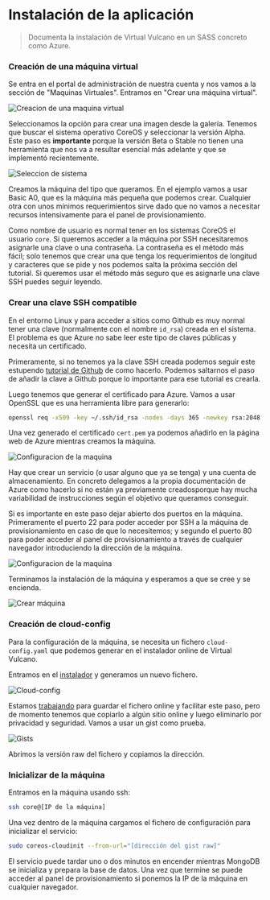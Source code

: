 
Instalación de la aplicación
============================

> Documenta la instalación de Virtual Vulcano en un SASS concreto como Azure.


### Creación de una máquina virtual

Se entra en el portal de administración de nuestra cuenta y nos vamos a la sección de "Maquinas Virtuales". Entramos en "Crear una máquina virtual".

![Creacion de una maquina virtual](images/crearMaquina.png "Creacion de una maquina virtual")

Seleccionamos la opción para crear una imagen desde la galería. Tenemos que buscar el sistema operativo CoreOS y seleccionar la versión Alpha. Este paso es **importante** porque la versión Beta o Stable no tienen una herramienta que nos va a resultar esencial más adelante y que se implementó recientemente.

![Seleccion de sistema](images/coreos.png "Seleccion de sistema")

Creamos la máquina del tipo que queramos. En el ejemplo vamos a usar Basic A0, que es la máquina más pequeña que podemos crear. Cualquier otra con unos mínimos requerimientos sirve dado que no vamos a necesitar recursos intensivamente para el panel de provisionamiento.

Como nombre de usuario es normal tener en los sistemas CoreOS el usuario ```core```. Si queremos acceder a la máquina por SSH necesitaremos asignarle una clave o una contraseña. La contraseña es el método más fácil; solo tenemos que crear una que tenga los requerimientos de longitud y caracteres que se pide y nos podemos salta la próxima sección del tutorial. Si queremos usar el método más seguro que es asignarle una clave SSH puedes seguir leyendo.


### Crear una clave SSH compatible

En el entorno Linux y para acceder a sitios como Github es muy normal tener una clave (normalmente con el nombre ```id_rsa```) creada en el sistema. El problema es que Azure no sabe leer este tipo de claves públicas y necesita un certificado.

Primeramente, si no tenemos ya la clave SSH creada podemos seguir este estupendo [tutorial de Github](https://help.github.com/articles/generating-ssh-keys/) de como hacerlo. Podemos saltarnos el paso de añadir la clave a Github porque lo importante para ese tutorial es crearla.

Luego tenemos que generar el certificado para Azure. Vamos a usar OpenSSL que es una herramienta libre para generarlo:

```bash 
openssl req -x509 -key ~/.ssh/id_rsa -nodes -days 365 -newkey rsa:2048 -out cert.pem
```

Una vez generado el certificado ```cert.pem``` ya podemos añadirlo en la página web de Azure mientras creamos la máquina.

![Configuracion de la maquina](images/conf.png "Configuracion de la maquina")

Hay que crear un servicio (o usar alguno que ya se tenga) y una cuenta de almacenamiento. En concreto delegamos a la propia documentación de Azure como hacerlo si no están ya previamente creadosporque hay mucha variabilidad de instrucciones según el objetivo que queramos conseguir.

Si es importante en este paso dejar abierto dos puertos en la máquina. Primeramente el puerto 22 para poder acceder por SSH a la máquina de provisionamiento en caso de que lo necesitemos; y segundo el puerto 80 para poder acceder al panel de provisionamiento a través de cualquier navegador introduciendo la dirección de la máquina.

![Configuracion de la maquina](images/configurar-puertos.png "Configuracion de los puertos de la maquina")

Terminamos la instalación de la máquina y esperamos a que se cree y se encienda.

![Crear máquina](images/install.png "Crear máquina")


### Creación de cloud-config

Para la configuración de la máquina, se necesita un fichero ```cloud-config.yaml``` que podemos generar en el instalador online de Virtual Vulcano.

Entramos en el [instalador](http://virtual-vulcano.appspot.com/) y generamos un nuevo fichero.

![Cloud-config](images/cloud-config.png "Cloud-config")

Estamos [trabajando](https://github.com/ernestoalejo/virtual-vulcano/issues/23) para guardar el fichero online y facilitar este paso, pero de momento tenemos que copiarlo a algún sitio online y luego eliminarlo por privacidad y seguridad. Vamos a usar un gist como prueba.

![Gists](images/gists.png "Gists")

Abrimos la versión raw del fichero y copiamos la dirección.


### Inicializar de la máquina

Entramos en la máquina usando ssh:

```bash 
ssh core@[IP de la máquina]
```

Una vez dentro de la máquina cargamos el fichero de configuración para inicializar el servicio:

```bash 
sudo coreos-cloudinit --from-url="[dirección del gist raw]"
```

El servicio puede tardar uno o dos minutos en encender mientras MongoDB se inicializa y prepara la base de datos. Una vez que termine se puede acceder al panel de provisionamiento si ponemos la IP de la máquina en cualquier navegador.

